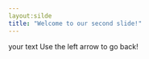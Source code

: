 ```yaml
---
layout:silde
title: "Welcome to our second slide!"
---
```

your text
Use the left arrow to go back!
